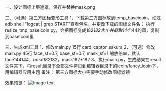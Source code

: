 一、设计图标上层遮罩，保存并替换mask.png

二、（可选）第三方图标变形工具
1、下载第三方图标放到temp_baseicoin，动过adb shell "logcat | grep START"查看包名，并更改下载的图标文件名；
执行resize_tmp_baseicoin.py，会把图标变成182*182大小并截取144*144的圆，复制到baseIcoin里

三、生成xml工具
1、修改main.py 15行 card_captor_sakura
2、（可选）修改main.py 45行 face_sf=0.7, base_sf=0.7, mask_sf=1 缩放倍率，默认face144*144，base182*182，mask182*182
3、执行main.py，生成结果在result文件夹下，将result目录下全部文件拷贝到编辑器目录下的icoin/fancy_icoin下，用编辑器应用主题
备注：
第三方图标大小需要手动修改图标滤镜

效果预览：
![Image text](https://github.com/ChesleyCN/MIUI_Theme_Icoin/blob/master/preview/syaooran_preview.gif)
